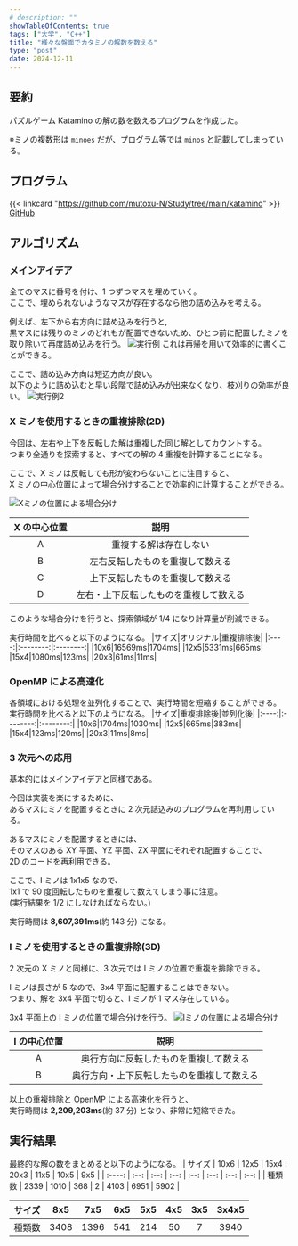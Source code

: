 ```yaml
---
# description: ""
showTableOfContents: true
tags: ["大学", "C++"]
title: "様々な盤面でカタミノの解数を数える"
type: "post"
date: 2024-12-11
---
```


## 要約

パズルゲーム Katamino の解の数を数えるプログラムを作成した。

※ミノの複数形は `minoes` だが、プログラム等では `minos` と記載してしまっている。

## プログラム

{{< linkcard "https://github.com/mutoxu-N/Study/tree/main/katamino" >}}
[GitHub](https://github.com/mutoxu-N/Study/tree/main/katamino)

## アルゴリズム

### メインアイデア

全てのマスに番号を付け、1 つずつマスを埋めていく。\
ここで、埋められないようなマスが存在するなら他の詰め込みを考える。

例えば、左下から右方向に詰め込みを行うと, \
黒マスには残りのミノのどれもが配置できないため、ひとつ前に配置したミノを取り除いて再度詰め込みを行う。
![実行例](/Portfolio/images/posts/katamino/long.png)
これは再帰を用いて効率的に書くことができる。

ここで、詰め込み方向は短辺方向が良い。\
以下のように詰め込むと早い段階で詰め込みが出来なくなり、枝刈りの効率が良い。
![実行例2](/Portfolio/images/posts/katamino/short.png)

### X ミノを使用するときの重複排除(2D)

今回は、左右や上下を反転した解は重複した同じ解としてカウントする。\
つまり全通りを探索すると、すべての解の 4 重複を計算することになる。

ここで、X ミノは反転しても形が変わらないことに注目すると、\
X ミノの中心位置によって場合分けすることで効率的に計算することができる。

![Xミノの位置による場合分け](/Portfolio/images/posts/katamino/mino_x.png)

| X の中心位置 |                  説明                  |
| :----------: | :------------------------------------: |
|      A       |         重複する解は存在しない         |
|      B       |    左右反転したものを重複して数える    |
|      C       |    上下反転したものを重複して数える    |
|      D       | 左右・上下反転したものを重複して数える |

このような場合分けを行うと、探索領域が 1/4 になり計算量が削減できる。

実行時間を比べると以下のようになる。
|サイズ|オリジナル|重複排除後|
|:----:|:--------:|:--------:|
|10x6|16569ms|1704ms|
|12x5|5331ms|665ms|
|15x4|1080ms|123ms|
|20x3|61ms|11ms|

### OpenMP による高速化

各領域における処理を並列化することで、実行時間を短縮することができる。
実行時間を比べると以下のようになる。
|サイズ|重複排除後|並列化後|
|:----:|:--------:|:--------:|
|10x6|1704ms|1030ms|
|12x5|665ms|383ms|
|15x4|123ms|120ms|
|20x3|11ms|8ms|

### 3 次元への応用

基本的にはメインアイデアと同様である。

今回は実装を楽にするために、\
あるマスにミノを配置するときに 2 次元詰込みのプログラムを再利用している。

あるマスにミノを配置するときには、\
そのマスのある XY 平面、YZ 平面、ZX 平面にそれぞれ配置することで、\
2D のコードを再利用できる。

ここで、I ミノは 1x1x5 なので、\
1x1 で 90 度回転したものを重複して数えてしまう事に注意。\
(実行結果を 1/2 にしなければならない。)

実行時間は **8,607,391ms**(約 143 分) になる。

### I ミノを使用するときの重複排除(3D)

2 次元の X ミノと同様に、3 次元では I ミノの位置で重複を排除できる。

I ミノは長さが 5 なので、3x4 平面に配置することはできない。\
つまり、解を 3x4 平面で切ると、I ミノが 1 マス存在している。

3x4 平面上の I ミノの位置で場合分けを行う。
![Iミノの位置による場合分け](/Portfolio/images/posts/katamino/mino_i.png)

| I の中心位置 |                    説明                    |
| :----------: | :----------------------------------------: |
|      A       |   奥行方向に反転したものを重複して数える   |
|      B       | 奥行方向・上下反転したものを重複して数える |

以上の重複排除と OpenMP による高速化を行うと、\
実行時間は **2,209,203ms**(約 37 分) となり、非常に短縮できた。

## 実行結果

最終的な解の数をまとめると以下のようになる。
| サイズ | 10x6 | 12x5 | 15x4 | 20x3 | 11x5 | 10x5 | 9x5 |
| :----: | :--: | :--: | :--: | :--: | :--: | :--: | :--: |
| 種類数 | 2339 | 1010 | 368 | 2 | 4103 | 6951 | 5902 |

| サイズ | 8x5  | 7x5  | 6x5 | 5x5 | 4x5 | 3x5 | 3x4x5 |
| :----: | :--: | :--: | :-: | :-: | :-: | :-: | :---: |
| 種類数 | 3408 | 1396 | 541 | 214 | 50  |  7  | 3940  |

